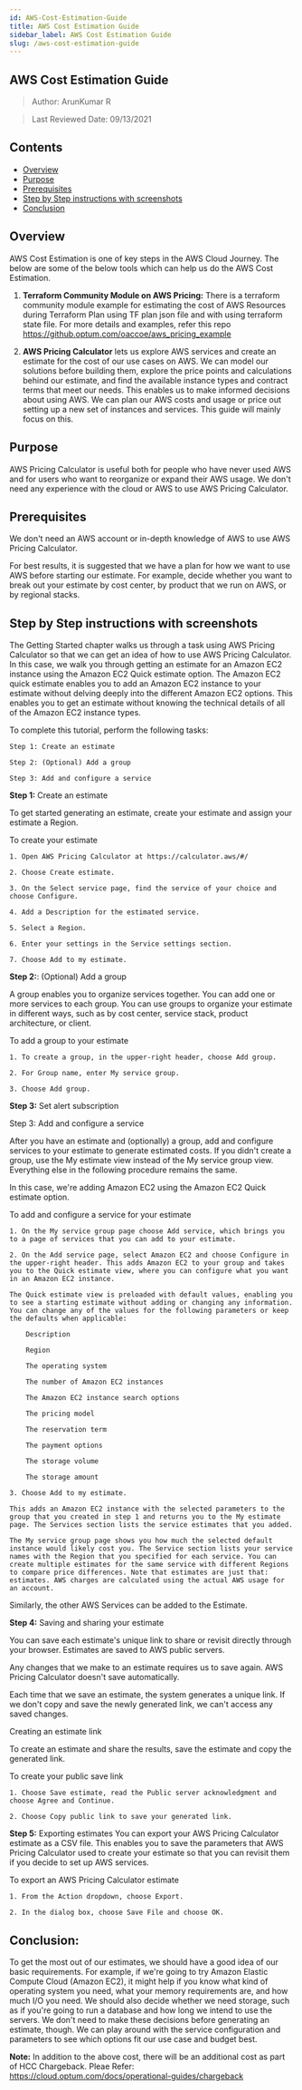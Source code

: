 ```yaml
---
id: AWS-Cost-Estimation-Guide
title: AWS Cost Estimation Guide
sidebar_label: AWS Cost Estimation Guide
slug: /aws-cost-estimation-guide
---
```

## AWS Cost Estimation Guide

> Author: ArunKumar R

> Last Reviewed Date: 09/13/2021

## Contents

- [Overview](#overview)
- [Purpose](#purpose)
- [Prerequisites](#prerequisites)
- [Step by Step instructions with screenshots](#step-by-step-instructions-with-screenshots)
- [Conclusion](#conclusion)


## Overview

AWS Cost Estimation is one of key steps in the AWS Cloud Journey. The below are some of the below tools which can help us do the AWS Cost Estimation.

1. **Terraform Community Module on AWS Pricing:** There is a terraform community module example for estimating the cost of AWS Resources during Terraform Plan using TF plan json file and with using terraform state file. For more details and examples, refer this repo
https://github.optum.com/oaccoe/aws_pricing_example

2. **AWS Pricing Calculator** lets us explore AWS services and create an estimate for the cost of our use cases on AWS. We can model our solutions before building them, explore the price points and calculations behind our estimate, and find the available instance types and contract terms that meet our needs. This enables us to make informed decisions about using AWS. We can plan our AWS costs and usage or price out setting up a new set of instances and services. This guide will mainly focus on this.


## Purpose

AWS Pricing Calculator is useful both for people who have never used AWS and for users who want to reorganize or expand their AWS usage. We don't need any experience with the cloud or AWS to use AWS Pricing Calculator. 

## Prerequisites
We don't need an AWS account or in-depth knowledge of AWS to use AWS Pricing Calculator.

For best results, it is suggested that we have a plan for how we want to use AWS before starting our estimate. For example, decide whether you want to break out your estimate by cost center, by product that we run on AWS, or by regional stacks. 

## Step by Step instructions with screenshots

The Getting Started chapter walks us through a task using AWS Pricing Calculator so that we can get an idea of how to use AWS Pricing Calculator. In this case, we walk you through getting an estimate for an Amazon EC2 instance using the Amazon EC2 Quick estimate option. The Amazon EC2 quick estimate enables you to add an Amazon EC2 instance to your estimate without delving deeply into the different Amazon EC2 options. This enables you to get an estimate without knowing the technical details of all of the Amazon EC2 instance types. 

To complete this tutorial, perform the following tasks:

    Step 1: Create an estimate

    Step 2: (Optional) Add a group

    Step 3: Add and configure a service


**Step 1:** Create an estimate

To get started generating an estimate, create your estimate and assign your estimate a Region.

To create your estimate

    1. Open AWS Pricing Calculator at https://calculator.aws/#/

    2. Choose Create estimate.

    3. On the Select service page, find the service of your choice and choose Configure.

    4. Add a Description for the estimated service.

    5. Select a Region.

    6. Enter your settings in the Service settings section.

    7. Choose Add to my estimate.


**Step 2:**: (Optional) Add a group

A group enables you to organize services together. You can add one or more services to each group. You can use groups to organize your estimate in different ways, such as by cost center, service stack, product architecture, or client. 

To add a group to your estimate

    1. To create a group, in the upper-right header, choose Add group.

    2. For Group name, enter My service group.

    3. Choose Add group.



**Step 3:** Set alert subscription

Step 3: Add and configure a service

After you have an estimate and (optionally) a group, add and configure services to your estimate to generate estimated costs. If you didn't create a group, use the My estimate view instead of the My service group view. Everything else in the following procedure remains the same.

In this case, we're adding Amazon EC2 using the Amazon EC2 Quick estimate option.

To add and configure a service for your estimate

    1. On the My service group page choose Add service, which brings you to a page of services that you can add to your estimate.

    2. On the Add service page, select Amazon EC2 and choose Configure in the upper-right header. This adds Amazon EC2 to your group and takes you to the Quick estimate view, where you can configure what you want in an Amazon EC2 instance.

    The Quick estimate view is preloaded with default values, enabling you to see a starting estimate without adding or changing any information. You can change any of the values for the following parameters or keep the defaults when applicable:

        Description

        Region

        The operating system

        The number of Amazon EC2 instances

        The Amazon EC2 instance search options

        The pricing model

        The reservation term

        The payment options

        The storage volume

        The storage amount

    3. Choose Add to my estimate.

    This adds an Amazon EC2 instance with the selected parameters to the group that you created in step 1 and returns you to the My estimate page. The Services section lists the service estimates that you added.

    The My service group page shows you how much the selected default instance would likely cost you. The Service section lists your service names with the Region that you specified for each service. You can create multiple estimates for the same service with different Regions to compare price differences. Note that estimates are just that: estimates. AWS charges are calculated using the actual AWS usage for an account.

Similarly, the other AWS Services can be added to the Estimate.

**Step 4:** Saving and sharing your estimate

You can save each estimate's unique link to share or revisit directly through your browser. Estimates are saved to AWS public servers.

Any changes that we make to an estimate requires us to save again. AWS Pricing Calculator doesn't save automatically.

Each time that we save an estimate, the system generates a unique link. If we don't copy and save the newly generated link, we can't access any saved changes.

Creating an estimate link

To create an estimate and share the results, save the estimate and copy the generated link.

To create your public save link

    1. Choose Save estimate, read the Public server acknowledgment and choose Agree and Continue.

    2. Choose Copy public link to save your generated link.

**Step 5:** Exporting estimates
You can export your AWS Pricing Calculator estimate as a CSV file. This enables you to save the parameters that AWS Pricing Calculator used to create your estimate so that you can revisit them if you decide to set up AWS services. 

To export an AWS Pricing Calculator estimate

    1. From the Action dropdown, choose Export.

    2. In the dialog box, choose Save File and choose OK.



## Conclusion:

To get the most out of our estimates, we should have a good idea of our basic requirements. For example, if we're going to try Amazon Elastic Compute Cloud (Amazon EC2), it might help if you know what kind of operating system you need, what your memory requirements are, and how much I/O you need. We should also decide whether we need storage, such as if you're going to run a database and how long we intend to use the servers. We don't need to make these decisions before generating an estimate, though. We can play around with the service configuration and parameters to see which options fit our use case and budget best.

**Note:** In addition to the above cost, there will be an additional cost as part of HCC Chargeback. Pleae Refer: https://cloud.optum.com/docs/operational-guides/chargeback